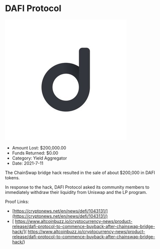 # DAFI Protocol
![DAFI Protocol](/rektimages/DAFI-Protocol.png)
- Amount Lost: $200,000.00
- Funds Returned: $0.00
- Category: Yield Aggregator
- Date: 2021-7-11

The ChainSwap bridge hack resulted in the sale of about $200,000 in DAFI tokens.  
  
In response to the hack, DAFI Protocol asked its community members to immediately withdraw their liquidity from Uniswap and the LP program. 


Proof Links:
- [https://cryptonews.net/en/news/defi/1043131/](https://cryptonews.net/en/news/defi/1043131/)
- [ https://www.altcoinbuzz.io/cryptocurrency-news/product-release/dafi-protocol-to-commence-buyback-after-chainswap-bridge-hack/]( https://www.altcoinbuzz.io/cryptocurrency-news/product-release/dafi-protocol-to-commence-buyback-after-chainswap-bridge-hack/)


